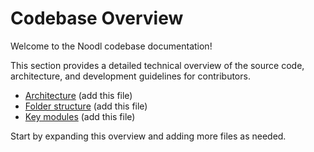 # Codebase Overview

Welcome to the Noodl codebase documentation!

This section provides a detailed technical overview of the source code, architecture, and development guidelines for contributors.

- [Architecture](./architecture.md) (add this file)
- [Folder structure](./folders.md) (add this file)
- [Key modules](./modules.md) (add this file)

Start by expanding this overview and adding more files as needed.
